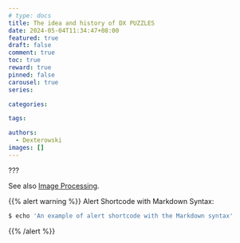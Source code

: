 ```yaml
---
# type: docs 
title: The idea and history of DX PUZZLES
date: 2024-05-04T11:34:47+08:00
featured: true
draft: false
comment: true
toc: true
reward: true
pinned: false
carousel: true
series:

categories:

tags: 

authors:
  - Dexterowski
images: []
---
```


???

<!--more-->

See also [Image Processing](https://hbs.razonyang.com/v1/en/docs/image-processing/).

{{% alert warning %}}
Alert Shortcode with Markdown Syntax:
```bash
$ echo 'An example of alert shortcode with the Markdown syntax'
```
{{% /alert %}}